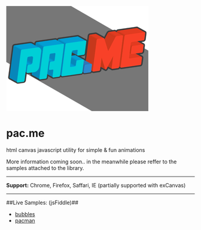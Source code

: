 ![](https://github.com/ymz-rocks/pac.me/blob/master/v1.0/img/pac.me.png)

# pac.me
html canvas javascript utility for simple &amp; fun animations

More information coming soon.. in the meanwhile please reffer to the samples attached to the library.

----

**Support:** 
Chrome, Firefox, Saffari, IE (partially supported with exCanvas)

----

##Live Samples: (jsFiddle)##
* [bubbles](https://jsfiddle.net/fcohLqxw/embedded/result/)
* [pacman](https://jsfiddle.net/y94ega12/embedded/result/)

